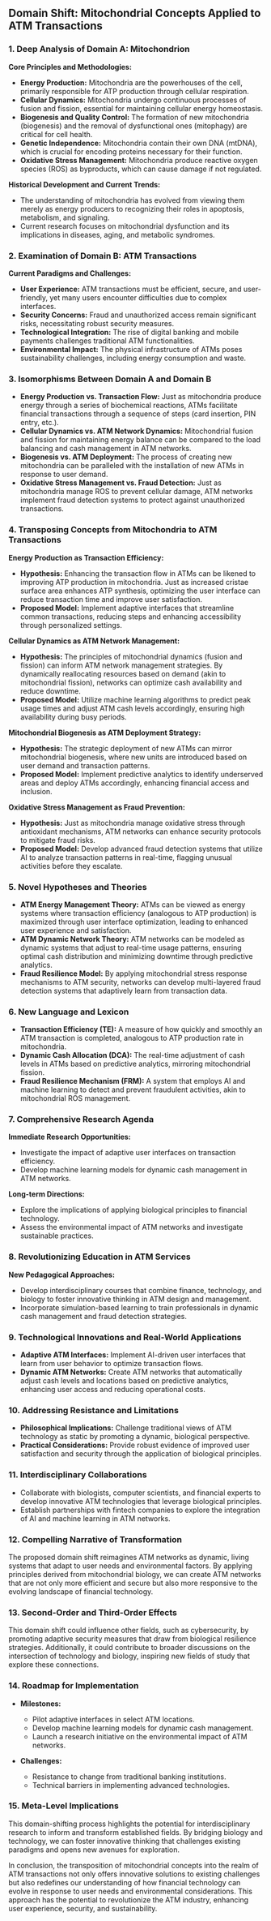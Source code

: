 ## Domain Shift: Mitochondrial Concepts Applied to ATM Transactions

### 1. Deep Analysis of Domain A: Mitochondrion

**Core Principles and Methodologies:**
- **Energy Production:** Mitochondria are the powerhouses of the cell, primarily responsible for ATP production through cellular respiration.
- **Cellular Dynamics:** Mitochondria undergo continuous processes of fusion and fission, essential for maintaining cellular energy homeostasis.
- **Biogenesis and Quality Control:** The formation of new mitochondria (biogenesis) and the removal of dysfunctional ones (mitophagy) are critical for cell health.
- **Genetic Independence:** Mitochondria contain their own DNA (mtDNA), which is crucial for encoding proteins necessary for their function.
- **Oxidative Stress Management:** Mitochondria produce reactive oxygen species (ROS) as byproducts, which can cause damage if not regulated.

**Historical Development and Current Trends:**
- The understanding of mitochondria has evolved from viewing them merely as energy producers to recognizing their roles in apoptosis, metabolism, and signaling.
- Current research focuses on mitochondrial dysfunction and its implications in diseases, aging, and metabolic syndromes.

### 2. Examination of Domain B: ATM Transactions

**Current Paradigms and Challenges:**
- **User Experience:** ATM transactions must be efficient, secure, and user-friendly, yet many users encounter difficulties due to complex interfaces.
- **Security Concerns:** Fraud and unauthorized access remain significant risks, necessitating robust security measures.
- **Technological Integration:** The rise of digital banking and mobile payments challenges traditional ATM functionalities.
- **Environmental Impact:** The physical infrastructure of ATMs poses sustainability challenges, including energy consumption and waste.

### 3. Isomorphisms Between Domain A and Domain B

- **Energy Production vs. Transaction Flow:** Just as mitochondria produce energy through a series of biochemical reactions, ATMs facilitate financial transactions through a sequence of steps (card insertion, PIN entry, etc.).
- **Cellular Dynamics vs. ATM Network Dynamics:** Mitochondrial fusion and fission for maintaining energy balance can be compared to the load balancing and cash management in ATM networks.
- **Biogenesis vs. ATM Deployment:** The process of creating new mitochondria can be paralleled with the installation of new ATMs in response to user demand.
- **Oxidative Stress Management vs. Fraud Detection:** Just as mitochondria manage ROS to prevent cellular damage, ATM networks implement fraud detection systems to protect against unauthorized transactions.

### 4. Transposing Concepts from Mitochondria to ATM Transactions

**Energy Production as Transaction Efficiency:**
- **Hypothesis:** Enhancing the transaction flow in ATMs can be likened to improving ATP production in mitochondria. Just as increased cristae surface area enhances ATP synthesis, optimizing the user interface can reduce transaction time and improve user satisfaction.
- **Proposed Model:** Implement adaptive interfaces that streamline common transactions, reducing steps and enhancing accessibility through personalized settings.

**Cellular Dynamics as ATM Network Management:**
- **Hypothesis:** The principles of mitochondrial dynamics (fusion and fission) can inform ATM network management strategies. By dynamically reallocating resources based on demand (akin to mitochondrial fission), networks can optimize cash availability and reduce downtime.
- **Proposed Model:** Utilize machine learning algorithms to predict peak usage times and adjust ATM cash levels accordingly, ensuring high availability during busy periods.

**Mitochondrial Biogenesis as ATM Deployment Strategy:**
- **Hypothesis:** The strategic deployment of new ATMs can mirror mitochondrial biogenesis, where new units are introduced based on user demand and transaction patterns.
- **Proposed Model:** Implement predictive analytics to identify underserved areas and deploy ATMs accordingly, enhancing financial access and inclusion.

**Oxidative Stress Management as Fraud Prevention:**
- **Hypothesis:** Just as mitochondria manage oxidative stress through antioxidant mechanisms, ATM networks can enhance security protocols to mitigate fraud risks.
- **Proposed Model:** Develop advanced fraud detection systems that utilize AI to analyze transaction patterns in real-time, flagging unusual activities before they escalate.

### 5. Novel Hypotheses and Theories

- **ATM Energy Management Theory:** ATMs can be viewed as energy systems where transaction efficiency (analogous to ATP production) is maximized through user interface optimization, leading to enhanced user experience and satisfaction.
- **ATM Dynamic Network Theory:** ATM networks can be modeled as dynamic systems that adjust to real-time usage patterns, ensuring optimal cash distribution and minimizing downtime through predictive analytics.
- **Fraud Resilience Model:** By applying mitochondrial stress response mechanisms to ATM security, networks can develop multi-layered fraud detection systems that adaptively learn from transaction data.

### 6. New Language and Lexicon

- **Transaction Efficiency (TE):** A measure of how quickly and smoothly an ATM transaction is completed, analogous to ATP production rate in mitochondria.
- **Dynamic Cash Allocation (DCA):** The real-time adjustment of cash levels in ATMs based on predictive analytics, mirroring mitochondrial fission.
- **Fraud Resilience Mechanism (FRM):** A system that employs AI and machine learning to detect and prevent fraudulent activities, akin to mitochondrial ROS management.

### 7. Comprehensive Research Agenda

**Immediate Research Opportunities:**
- Investigate the impact of adaptive user interfaces on transaction efficiency.
- Develop machine learning models for dynamic cash management in ATM networks.

**Long-term Directions:**
- Explore the implications of applying biological principles to financial technology.
- Assess the environmental impact of ATM networks and investigate sustainable practices.

### 8. Revolutionizing Education in ATM Services

**New Pedagogical Approaches:**
- Develop interdisciplinary courses that combine finance, technology, and biology to foster innovative thinking in ATM design and management.
- Incorporate simulation-based learning to train professionals in dynamic cash management and fraud detection strategies.

### 9. Technological Innovations and Real-World Applications

- **Adaptive ATM Interfaces:** Implement AI-driven user interfaces that learn from user behavior to optimize transaction flows.
- **Dynamic ATM Networks:** Create ATM networks that automatically adjust cash levels and locations based on predictive analytics, enhancing user access and reducing operational costs.

### 10. Addressing Resistance and Limitations

- **Philosophical Implications:** Challenge traditional views of ATM technology as static by promoting a dynamic, biological perspective.
- **Practical Considerations:** Provide robust evidence of improved user satisfaction and security through the application of biological principles.

### 11. Interdisciplinary Collaborations

- Collaborate with biologists, computer scientists, and financial experts to develop innovative ATM technologies that leverage biological principles.
- Establish partnerships with fintech companies to explore the integration of AI and machine learning in ATM networks.

### 12. Compelling Narrative of Transformation

The proposed domain shift reimagines ATM networks as dynamic, living systems that adapt to user needs and environmental factors. By applying principles derived from mitochondrial biology, we can create ATM networks that are not only more efficient and secure but also more responsive to the evolving landscape of financial technology.

### 13. Second-Order and Third-Order Effects

This domain shift could influence other fields, such as cybersecurity, by promoting adaptive security measures that draw from biological resilience strategies. Additionally, it could contribute to broader discussions on the intersection of technology and biology, inspiring new fields of study that explore these connections.

### 14. Roadmap for Implementation

- **Milestones:**
  - Pilot adaptive interfaces in select ATM locations.
  - Develop machine learning models for dynamic cash management.
  - Launch a research initiative on the environmental impact of ATM networks.

- **Challenges:**
  - Resistance to change from traditional banking institutions.
  - Technical barriers in implementing advanced technologies.

### 15. Meta-Level Implications

This domain-shifting process highlights the potential for interdisciplinary research to inform and transform established fields. By bridging biology and technology, we can foster innovative thinking that challenges existing paradigms and opens new avenues for exploration.

In conclusion, the transposition of mitochondrial concepts into the realm of ATM transactions not only offers innovative solutions to existing challenges but also redefines our understanding of how financial technology can evolve in response to user needs and environmental considerations. This approach has the potential to revolutionize the ATM industry, enhancing user experience, security, and sustainability.